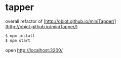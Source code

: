 # tapper

overall refactor of [http://obiot.github.io/miniTapper/](http://obiot.github.io/miniTapper/)

```sh
$ npm install
$ npm start
```

open [http://localhost:3200/](http://localhost:3200/)

